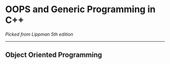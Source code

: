 OOPS and Generic Programming in C++
===

_Picked from Lippman 5th edition_

--- 

Object Oriented Programming
---
